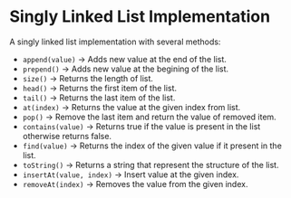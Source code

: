 # Singly Linked List Implementation
A singly linked list implementation with several methods:

+ `append(value)`          -> Adds new value at the end of the list.
+ `prepend()`              -> Adds new value at the begining of the list.
+ `size()`                 -> Returns the length of list.
+ `head()`                 -> Returns the first item of the list.
+ `tail()`                 -> Returns the last item of the list.
+ `at(index)`              -> Returns the value at the given index from list. 
+ `pop()`                  -> Remove the last item and return the value of removed item.
+ `contains(value)`        -> Returns true if the value is present in the list otherwise returns false.
+ `find(value)`            -> Returns the index of the given value if it present in the list.
+ `toString()`             -> Returns a string that represent the structure of the list.
+ `insertAt(value, index)` -> Insert value at the given index.
+ `removeAt(index)`        -> Removes the value from the given index.